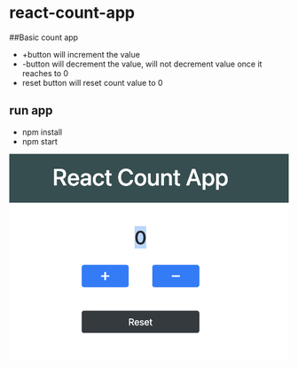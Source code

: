 # react-count-app

##Basic count app
- +button will increment the value
- -button will decrement the value, will not decrement value once it reaches to 0
- reset button will reset count value to 0

## run app
- npm install
- npm start

![React Count App](react_count_app.png)
